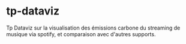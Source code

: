 # tp-dataviz

Tp Dataviz sur la visualisation des émissions carbone du streaming de musique via spotify, et comparaison avec d'autres supports.
